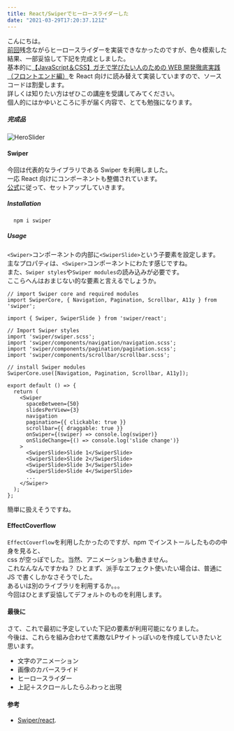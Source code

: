 ```yaml
---
title: React/Swiperでヒーロースライダーした
date: "2021-03-29T17:20:37.121Z"
---
```


こんにちは。  
[前回](/2021-03-25_practice-react-animation-hero-slider)残念ながらヒーロースライダーを実装できなかったのですが、色々模索した結果、一部妥協して下記を完成としました。  
基本的に[【JavaScript＆CSS】ガチで学びたい人のための WEB 開発徹底実践（フロントエンド編）](https://www.udemy.com/course/front-dev-tutorial/)を React 向けに読み替えて実装していますので、ソースコードは割愛します。  
詳しくは知りたい方はぜひこの講座を受講してみてください。  
個人的にはかゆいところに手が届く内容で、とても勉強になります。

##### 完成品

![HeroSlider](./HeroSlider.gif)

#### Swiper

今回は代表的なライブラリである Swiper を利用しました。  
一応 React 向けにコンポーネントも整備されています。  
[公式](https://swiperjs.com/react)に従って、セットアップしていきます。

##### Installation

```shell:title=npm
  npm i swiper
```

##### Usage

`<Swiper>`コンポーネントの内部に`<SwiperSlide>`という子要素を設定します。  
主なプロパティは、`<Swiper>`コンポーネントにわたす感じですね。  
また、`Swiper styles`や`Swiper modules`の読み込みが必要です。  
ここらへんはおまじない的な要素と言えるでしょうか。

```js:title=example
// import Swiper core and required modules
import SwiperCore, { Navigation, Pagination, Scrollbar, A11y } from 'swiper';

import { Swiper, SwiperSlide } from 'swiper/react';

// Import Swiper styles
import 'swiper/swiper.scss';
import 'swiper/components/navigation/navigation.scss';
import 'swiper/components/pagination/pagination.scss';
import 'swiper/components/scrollbar/scrollbar.scss';

// install Swiper modules
SwiperCore.use([Navigation, Pagination, Scrollbar, A11y]);

export default () => {
  return (
    <Swiper
      spaceBetween={50}
      slidesPerView={3}
      navigation
      pagination={{ clickable: true }}
      scrollbar={{ draggable: true }}
      onSwiper={(swiper) => console.log(swiper)}
      onSlideChange={() => console.log('slide change')}
    >
      <SwiperSlide>Slide 1</SwiperSlide>
      <SwiperSlide>Slide 2</SwiperSlide>
      <SwiperSlide>Slide 3</SwiperSlide>
      <SwiperSlide>Slide 4</SwiperSlide>
      ...
    </Swiper>
  );
};
```

簡単に扱えそうですね。

#### EffectCoverflow

`EffectCoverflow`を利用したかったのですが、npm でインストールしたものの中身を見ると、  
css が空っぽでした。当然、アニメーションも動きません。  
これなんなんですかね？
ひとまず、派手なエフェクト使いたい場合は、普通に JS で書くしかなさそうでした。  
あるいは別のライブラリを利用するか。。。  
今回はひとまず妥協してデフォルトのものを利用します。

#### 最後に
さて、これで最初に予定していた下記の要素が利用可能になりました。  
今後は、これらを組み合わせて素敵なLPサイトっぽいのを作成していきたいと思います。  

- 文字のアニメーション
- 画像のカバースライド
- ヒーロースライダー
- 上記＋スクロールしたらふわっと出現

#### 参考

- [Swiper/react](https://swiperjs.com/react).
